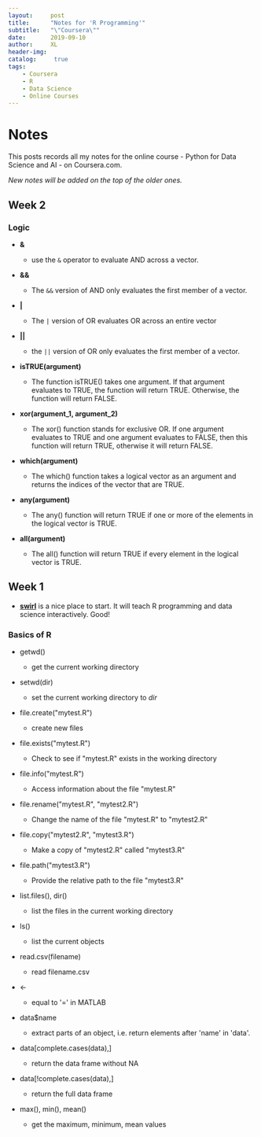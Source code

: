 ```yaml
---
layout:     post
title:      "Notes for 'R Programming'"
subtitle:   "\"Coursera\""
date:       2019-09-10
author:     XL
header-img: 
catalog: 	 true
tags:
    - Coursera
    - R
    - Data Science
    - Online Courses
---
```

# Notes 

This posts records all my notes for the online course - Python for Data Science and AI - on Coursera.com.

*New notes will be added on the top of the older ones.*


## Week 2

### Logic

- **&**
	- use the `&` operator to evaluate AND across a vector.
- **&&**
	- The `&&` version of AND only evaluates the first member of a vector.

- **|**
	- The `|` version of OR evaluates OR across an entire vector
- **||**
	- the `||` version of OR only evaluates the first member of a vector.

- **isTRUE(argument)**
	- The function isTRUE() takes one argument. If that argument evaluates to TRUE, the function will return TRUE. Otherwise, the function will return FALSE.

- **xor(argument_1, argument_2)**
	- The xor() function stands for exclusive OR. If one argument evaluates to TRUE and one argument evaluates to FALSE, then this function will return TRUE, otherwise it will return FALSE.

- **which(argument)**
	- The which() function takes a logical vector as an argument and returns the indices of the vector that are TRUE.

- **any(argument)**
	- The any() function will return TRUE if one or more of the elements in the logical vector is TRUE. 

- **all(argument)**
	- The all() function will return TRUE if every element in the logical vector is TRUE.

## Week 1

- [**swirl**](https://swirlstats.com/) is a nice place to start. It will teach R programming and data science interactively. Good!

### Basics of R

- getwd()
	- get the current working directory

- setwd(dir)
	- set the current working directory to *dir*

- file.create("mytest.R")
	- create new files

- file.exists("mytest.R")
	- Check to see if "mytest.R" exists in the working directory

- file.info("mytest.R")
	- Access information about the file "mytest.R"

- file.rename("mytest.R", "mytest2.R")
	- Change the name of the file "mytest.R" to "mytest2.R"

- file.copy("mytest2.R", "mytest3.R")
	- Make a copy of "mytest2.R" called "mytest3.R"

- file.path("mytest3.R")
	- Provide the relative path to the file "mytest3.R"

- list.files(), dir()
	- list the files in the current working directory

- ls()
	- list the current objects

- read.csv(filename)
	- read filename.csv

- <-
	- equal to '=' in MATLAB

- data$name
	- extract parts of an object, i.e. return elements after 'name' in 'data'.

- data[complete.cases(data),]
	- return the data frame without NA

- data[!complete.cases(data),]
	- return the full data frame

- max(), min(), mean()
	- get the maximum, minimum, mean values

